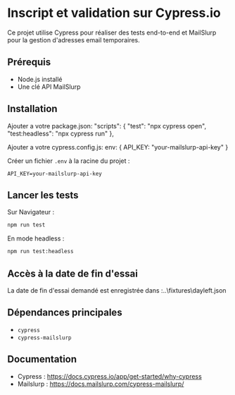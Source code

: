 
# Inscript et validation sur Cypress.io

Ce projet utilise Cypress pour réaliser des tests end-to-end et MailSlurp pour la gestion d'adresses email temporaires.

## Prérequis

- Node.js installé
- Une clé API MailSlurp

## Installation 

Ajouter a votre package.json:
"scripts": {
    "test": "npx cypress open",
    "test:headless": "npx cypress run"
  },

  Ajouter a votre cypress.config.js:
   env: {
      API_KEY: "your-mailslurp-api-key"
    }

Créer un fichier `.env` à la racine du projet :

```
API_KEY=your-mailslurp-api-key
```

## Lancer les tests

Sur Navigateur :

```bash
npm run test
```

En mode headless :

```bash
npm run test:headless
```
## Accès à la date de fin d'essai

La date de fin d'essai demandé est enregistrée dans :..\fixtures\dayleft.json

## Dépendances principales

- `cypress`
- `cypress-mailslurp`

## Documentation

- Cypress : https://docs.cypress.io/app/get-started/why-cypress
- Mailslurp : https://docs.mailslurp.com/cypress-mailslurp/